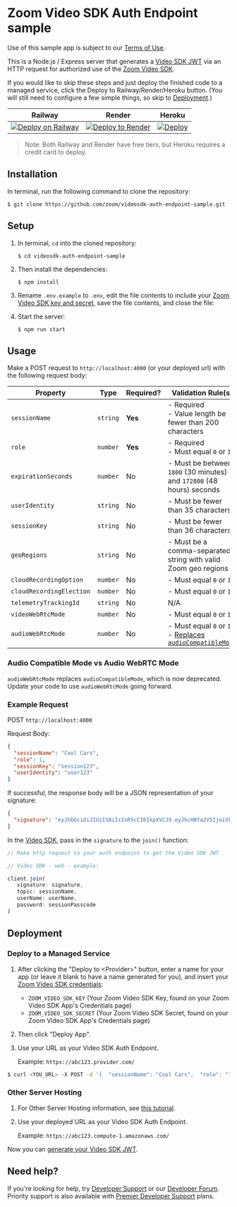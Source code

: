 # Zoom Video SDK Auth Endpoint sample

Use of this sample app is subject to our [Terms of Use](https://explore.zoom.us/en/video-sdk-terms/).

This is a Node.js / Express server that generates a [Video SDK JWT](https://developers.zoom.us/docs/video-sdk/auth/#generate-a-video-sdk-jwt) via an HTTP request for authorized use of the [Zoom Video SDK](https://developers.zoom.us/docs/video-sdk/).

If you would like to skip these steps and just deploy the finished code to a managed service, click the Deploy to Railway/Render/Heroku button. (You will still need to configure a few simple things, so skip to [Deployment](#deployment).)

| Railway | Render | Heroku |
|:-:|:-:|:-:|
| [![Deploy on Railway](https://railway.app/button.svg)](https://railway.app/template/dO2hTU?referralCode=HTPdHX) | [![Deploy to Render](https://render.com/images/deploy-to-render-button.svg)](https://render.com/deploy?repo=https://github.com/zoom/videosdk-auth-endpoint-sample) | [![Deploy](https://www.herokucdn.com/deploy/button.svg)](https://heroku.com/deploy?template=https://github.com/zoom/videosdk-auth-endpoint-sample) | 

> Note: Both Railway and Render have free tiers, but Heroku requires a credit card to deploy.

## Installation

In terminal, run the following command to clone the repository:

`$ git clone https://github.com/zoom/videosdk-auth-endpoint-sample.git`

## Setup

1. In terminal, `cd` into the cloned repository:

   `$ cd videosdk-auth-endpoint-sample`

2. Then install the dependencies:

   `$ npm install`

3. Rename `.env.example` to `.env`, edit the file contents to include your [Zoom Video SDK key and secret](https://developers.zoom.us/docs/video-sdk/get-credentials/), save the file contents, and close the file:

4. Start the server:

   `$ npm run start`

## Usage

Make a POST request to `http://localhost:4000` (or your deployed url) with the following request body:

| Property                 | Type     | Required? | Validation Rule(s)                                                                                           |
| ------------------------ | -------- | --------- | ------------------------------------------------------------------------------------------------------------ |
| `sessionName`            | `string` | **Yes**   | - Required <br> - Value length be fewer than 200 characters                                                  |
| `role`                   | `number` | **Yes**   | - Required <br> - Must equal `0` or `1`                                                                      |
| `expirationSeconds`      | `number` | No        | - Must be between `1800` (30 minutes) and `172800` (48 hours) seconds                                        |
| `userIdentity`           | `string` | No        | - Must be fewer than 35 characters                                                                           |
| `sessionKey`             | `string` | No        | - Must be fewer than 36 characters                                                                           |
| `geoRegions`             | `string` | No        | - Must be a comma-separated string with valid Zoom geo regions                                               |
| `cloudRecordingOption`   | `number` | No        | - Must equal `0` or `1`                                                                                      |
| `cloudRecordingElection` | `number` | No        | - Must equal `0` or `1`                                                                                      |
| `telemetryTrackingId`    | `string` | No        | N/A                                                                                                          |
| `videoWebRtcMode`        | `number` | No        | - Must equal `0` or `1`                                                                                      |
| `audioWebRtcMode`        | `number` | No        | - Must equal `0` or `1` <br> - [Replaces `audioCompatibleMode`](#audio-compatible-mode-vs-audio-webrtc-mode) |

### Audio Compatible Mode vs Audio WebRTC Mode

`audioWebRtcMode` replaces `audioCompatibleMode`, which is now deprecated. Update your code to use `audioWebRtcMode` going forward.

### Example Request

POST `http://localhost:4000`

Request Body:

```json
{
  "sessionName": "Cool Cars",
  "role": 1,
  "sessionKey": "session123",
  "userIdentity": "user123"
}
```

If successful, the response body will be a JSON representation of your signature:

```json
{
  "signature": "eyJhbGciOiJIUzI1NiIsInR5cCI6IkpXVCJ9.eyJhcHBfa2V5IjoiVklERU9fU0RLX0tFWSIsImlhdCI6MTY0NjI0ODc5NiwiZXhwIjoxNjQ2MjU1OTk2LCJ0cGMiOiJDb29sIENhcnMiLCJ1c2VyX2lkZW50aXR5IjoidXNlcjEyMyIsInNlc3Npb25fa2V5Ijoic2Vzc2lvbjEyMyIsInJvbGVfdHlwZSI6MH0.Y6C65mZUxTZFeGiOI6oW5q2UkIXe3nLTK0MVNkfiJ9c"
}
```

In the [Video SDK](https://developers.zoom.us/docs/video-sdk/auth/#start-and-join-sessions-with-the-video-sdk-jwt), pass in the `signature` to the `join()` function:

```js
// Make http request to your auth endpoint to get the Video SDK JWT

// Video SDK - web - example:

client.join(
   signature: signature,
   topic: sessionName,
   userName: userName,
   password: sessionPasscode
)
```

## Deployment

### Deploy to a Managed Service

1. After clicking the "Deploy to <Provider\>" button, enter a name for your app (or leave it blank to have a name generated for you), and insert your [Zoom Video SDK credentials](https://developers.zoom.us/docs/video-sdk/get-credentials/):

   - `ZOOM_VIDEO_SDK_KEY` (Your Zoom Video SDK Key, found on your Zoom Video SDK App's Credentials page)
   - `ZOOM_VIDEO_SDK_SECRET` (Your Zoom Video SDK Secret, found on your Zoom Video SDK App's Credentials page)

1. Then click "Deploy App".

1. Use your URL as your Video SDK Auth Endpoint.

   Example: `https://abc123.provider.com/`

```bash
$ curl <YOU_URL> -X POST -d '{  "sessionName": "Cool Cars",  "role": "1",  "sessionKey": "session123",  "userIdentity": "user123"}' -H "Content-Type: application/json"
```

<!-- ### Heroku (CLI)

1. If you cloned this repository, you may use the [Heroku CLI](https://devcenter.heroku.com/articles/heroku-cli) to deploy your server. Remember to [set your config vars (envoirnment variables)](https://devcenter.heroku.com/articles/config-vars).

1. Use your Heroku URL as your Video SDK Auth Endpoint.

   Example: `https://abc123.herokuapp.com/` -->
   
### Other Server Hosting

1. For Other Server Hosting information, see [this tutorial](https://developer.mozilla.org/en-US/docs/Learn/Server-side/Express_Nodejs/deployment#choosing_a_hosting_provider).

1. Use your deployed URL as your Video SDK Auth Endpoint.

   Example: `https://abc123.compute-1.amazonaws.com/`

Now you can [generate your Video SDK JWT](#usage).

## Need help?

If you're looking for help, try [Developer Support](https://devsupport.zoom.us)   or our [Developer Forum](https://devforum.zoom.us). Priority support is also available with [Premier Developer Support](https://explore.zoom.us/docs/en-us/developer-support-plans.html) plans.
